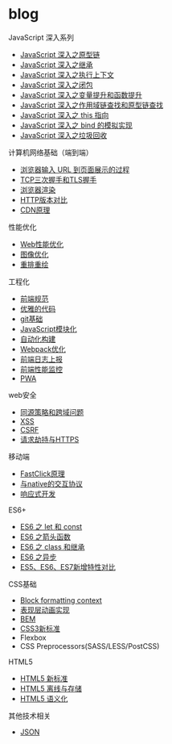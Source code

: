 # blog

JavaScript 深入系列

* [JavaScript 深入之原型链](articles/JavaScript/JavaScript深入之原型链.md)
* [JavaScript 深入之继承](articles/JavaScript/JavaScript深入之继承.md)
* [JavaScript 深入之执行上下文](articles/JavaScript/JavaScript深入之执行上下文.md)
* [JavaScript 深入之闭包](articles/JavaScript/JavaScript深入之闭包.md)
* [JavaScript 深入之变量提升和函数提升](articles/JavaScript/JavaScript深入之变量提升和函数提升.md)
* [JavaScript 深入之作用域链查找和原型链查找](articles/JavaScript/JavaScript深入之作用域链查找和原型链查找.md)
* [JavaScript 深入之 this 指向](articles/JavaScript/JavaScript深入之this指向.md)
* [JavaScript 深入之 bind 的模拟实现](articles/JavaScript/JavaScript深入之bind的模拟实现.md)
* [JavaScript 深入之垃圾回收](articles/JavaScript/JavaScript深入之垃圾回收.md)

计算机网络基础（端到端）

* [浏览器输入 URL 到页面展示的过程](articles/端到端/浏览器输入URL到页面展示的过程.md)
* [TCP三次握手和TLS握手](articles/端到端/TCP三次握手和TLS握手.md)
* [浏览器渲染](articles/端到端/浏览器渲染.md)
* [HTTP版本对比](articles/端到端/HTTP版本对比.md)
* [CDN原理](articles/端到端/CDN原理.md)

性能优化

* [Web性能优化](articles/性能优化/Web性能优化.md)
* [图像优化](articles/性能优化/图像优化.md)
* [重排重绘](articles/性能优化/重排重绘.md)

工程化

* [前端规范](articles/技术相关/前端规范.md)
* [优雅的代码](articles/技术相关/优雅的代码.md)
* [git基础](articles/技术相关/git基础.md)
* [JavaScript模块化](articles/JavaScript基础/JavaScript模块化.md)
* [自动化构建](articles/技术相关/自动化构建.md)
* [Webpack优化](articles/工程化/Webpack优化.md)
* [前端日志上报](articles/工程化/前端日志上报.md)
* [前端性能监控](articles/工程化/前端性能监控.md)
* [PWA](articles/工程化/PWA.md)

web安全

* [同源策略和跨域问题](articles/web安全/同源策略和跨域问题.md)
* [XSS](articles/web安全/XSS.md)
* [CSRF](articles/web安全/CSRF.md)
* [请求劫持与HTTPS](articles/web安全/请求劫持与HTTPS.md)

移动端

* [FastClick原理](articles/移动端/FastClick原理.md)
* [与native的交互协议](articles/移动端/与native的交互协议.md)
* [响应式开发](articles/移动端/响应式开发.md)

ES6+

* [ES6 之 let 和 const](articles/ES6+/ES6之let和const.md)
* [ES6 之箭头函数](articles/ES6+/ES6之箭头函数.md)
* [ES6 之 class 和继承](articles/ES6+/ES6之class和继承.md)
* [ES6 之异步](articles/ES6+/ES6之异步.md)
* [ES5、ES6、ES7新增特性对比](articles/ES6+/ES5、ES6、ES7新增特性对比.md)

CSS基础

* [Block formatting context](articles/CSS基础/Block-formatting-content.md)
* [表现层动画实现](articles/CSS基础/表现层动画实现.md)
* [BEM](articles/CSS基础/BEM.md)
* [CSS3新标准](articles/CSS基础/CSS3新标准.md)
* Flexbox
* CSS Preprocessors(SASS/LESS/PostCSS)

HTML5

* [HTML5 新标准](articles/HTML5/HTML5新标准.md)
* [HTML5 离线与存储](articles/HTML5/HTML5离线与存储.md)
* [HTML5 语义化](articles/HTML5/HTML5语义化.md)

其他技术相关

* [JSON](articles/技术相关/JSON.md)

